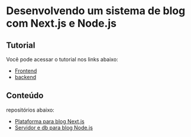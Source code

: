 # Desenvolvendo um sistema de blog com Next.js e Node.js

## Tutorial

Você pode acessar o tutorial nos links abaixo:

- [Frontend](https://dev.to/vitoralecrim/construindo-um-painel-de-blog-dinamico-com-nextjs-1fa4)
- [backend](https://dev.to/vitoralecrim/servidor-para-blog-com-autenticacao-nodejs-mysql-ng7)

## Conteúdo

repositórios abaixo:

- [Plataforma para blog Next.js](https://github.com/Gondrak08/blog-platform)
- [Servidor e db para blog Node.js](https://github.com/Gondrak08/blog-nodejs-server)
